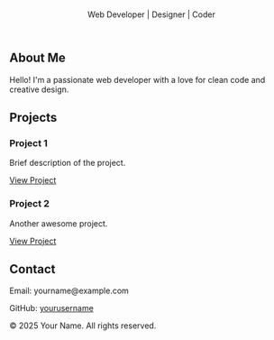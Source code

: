 
<!DOCTYPE html>
<html lang="en">
<head>
  <meta charset="UTF-8" />
  <meta name="viewport" content="width=device-width, initial-scale=1.0" />
  <title>Nithyasri - Portfolio</title>
  <link rel="stylesheet" href="style.css" />
</head>
<body>
  <header>
    <h1></h1>
    <p>Web Developer | Designer | Coder</p>
  </header>

  <section class="about">
    <h2>About Me</h2>
    <p>Hello! I'm a passionate web developer with a love for clean code and creative design.</p>
  </section>

  <section class="projects">
    <h2>Projects</h2>
    <div class="project">
      <h3>Project 1</h3>
      <p>Brief description of the project.</p>
      <a href="#">View Project</a>
    </div>
    <div class="project">
      <h3>Project 2</h3>
      <p>Another awesome project.</p>
      <a href="#">View Project</a>
    </div>
  </section>

  <section class="contact">
    <h2>Contact</h2>
    <p>Email: yourname@example.com</p>
    <p>GitHub: <a href="https://github.com/yourusername">yourusername</a></p>
  </section>

  <footer>
    <p>&copy; 2025 Your Name. All rights reserved.</p>
  </footer>
</body>
</html>